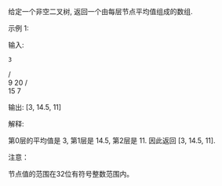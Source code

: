 给定一个非空二叉树, 返回一个由每层节点平均值组成的数组.

示例 1:

输入:

    3
   / \
  9  20
    /  \
   15   7
   
输出: [3, 14.5, 11]

解释:

第0层的平均值是 3,  第1层是 14.5, 第2层是 11. 因此返回 [3, 14.5, 11].

注意：

节点值的范围在32位有符号整数范围内。
